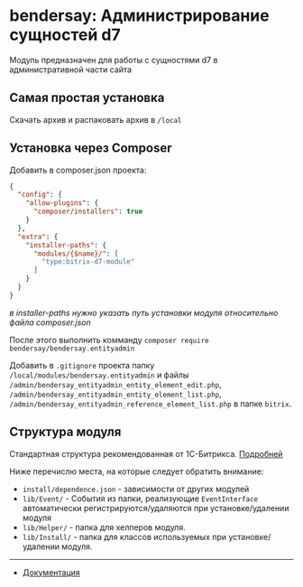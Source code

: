 # bendersay: Администрирование сущностей d7
Модуль предназначен для работы с сущностями d7 в административной части сайта

## Самая простая установка 

Скачать архив и распаковать архив в `/local`

## Установка через Composer

Добавить в composer.json проекта:

```json lines
{
  "config": {
    "allow-plugins": {
      "composer/installers": true
    }
  },
  "extra": {
    "installer-paths": {
      "modules/{$name}/": [
        "type:bitrix-d7-module"
      ]
    }
  }
}
```
*в installer-paths нужно указать путь установки модуля относительно файла composer.json*

После этого выполнить комманду `composer require bendersay/bendersay.entityadmin`

Добавить в `.gitignore` проекта папку `/local/modules/bendersay.entityadmin` и файлы `/admin/bendersay_entityadmin_entity_element_edit.php`,
`/admin/bendersay_entityadmin_entity_element_list.php`, `/admin/bendersay_entityadmin_reference_element_list.php` в папке `bitrix`.

## Структура модуля

Стандартная структура рекомендованная от 1С-Битрикса. [Подробней](https://dev.1c-bitrix.ru/learning/course/index.php?COURSE_ID=43&LESSON_ID=2823&LESSON_PATH=3913.3435.4609.2823)

Ниже перечислю места, на которые следует обратить внимание:

- `install/dependence.json` - зависимости от других модулей
- `lib/Event/` - События из папки, реализующие `EventInterface` автоматически регистрируются/удаляются при установке/удалении модуля
- `lib/Helper/` - папка для хелперов модуля.
- `lib/Install/` - папка для классов используемых при установке/удалении модуля.

____

- [Документация](docs/instruction.md)

